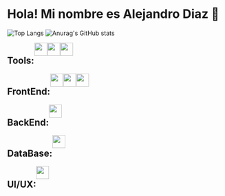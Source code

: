 <h1 align="left">Hola! Mi nombre es Alejandro Diaz 👋</h1>

![Top Langs](https://github-readme-stats.vercel.app/api/top-langs/?username=Dev-Alejo&show_icons=true&theme=codeSTACKr)
![Anurag's GitHub stats](https://github-readme-stats.vercel.app/api?username=Dev-Alejo&show_icons=true&theme=codeSTACKr)

<div style="display: flex">
  <h2>Tools: </h2>
  <img heigth="20" width="30" src="https://cdn.jsdelivr.net/gh/devicons/devicon/icons/git/git-original.svg" />
  <img heigth="20" width="30" src="https://cdn.jsdelivr.net/gh/devicons/devicon/icons/vscode/vscode-original.svg" />
  <img heigth="20" width="30" src="https://cdn.jsdelivr.net/gh/devicons/devicon/icons/github/github-original.svg" />
</div>

<div style="display: flex">
  <h2>FrontEnd: </h2>
  <img heigth="20" width="30" src="https://cdn.jsdelivr.net/gh/devicons/devicon/icons/html5/html5-original.svg" />
  <img heigth="20" width="30" src="https://cdn.jsdelivr.net/gh/devicons/devicon/icons/css3/css3-original.svg" />
  <img heigth="20" width="30" src="https://cdn.jsdelivr.net/gh/devicons/devicon/icons/javascript/javascript-original.svg" />
</div>

<div style="display: flex">
  <h2>BackEnd: </h2>
  <img heigth="20" width="30" src="https://cdn.jsdelivr.net/gh/devicons/devicon/icons/php/php-original.svg" />
</div>

<div style="display: flex">
  <h2>DataBase: </h2>
  <img heigth="20" width="30" src="https://cdn.jsdelivr.net/gh/devicons/devicon/icons/mysql/mysql-original-wordmark.svg" />
</div>

<div style="display: flex">
  <h2>UI/UX: </h2>
  <img heigth="20" width="30" src="https://cdn.jsdelivr.net/gh/devicons/devicon/icons/figma/figma-original.svg" />
</div>
